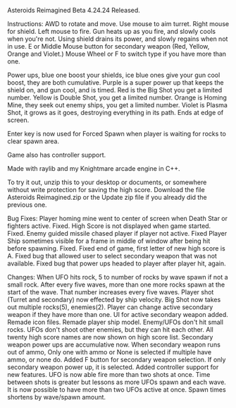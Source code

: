 Asteroids Reimagined Beta 4.24.24 Released.

Instructions:
AWD to rotate and move. Use mouse to aim turret. Right mouse for shield. Left mouse to fire. Gun heats up as you fire, and slowly cools when you're not. Using shield drains its power, and slowly regains when not in use. E or Middle Mouse button for secondary weapon (Red, Yellow, Orange and Violet.) Mouse Wheel or F to switch type if you have more than one.

Power ups, blue one boost your shields, ice blue ones give your gun cool boost, they are both cumulative. Purple is a super power up that keeps the shield on, and gun cool, and is timed. Red is the Big Shot you get a limited number. Yellow is Double Shot, you get a limited number. Orange is Homing Mine, they seek out enemy ships, you get a limited number. Violet is Plasma Shot, it grows as it goes, destroying everything in its path. Ends at edge of screen.

Enter key is now used for Forced Spawn when player is waiting for rocks to clear spawn area.

Game also has controller support.

Made with raylib and my Knightmare arcade engine in C++.

To try it out, unzip this to your desktop or documents, or somewhere without write protection for saving the high score. Download the file Asteroids Reimagined.zip or the Update zip file if you already did the previous one.

Bug Fixes:
Player homing mine went to center of screen when Death Star or fighters active. Fixed.
High Score is not displayed when game started. Fixed.
Enemy guided missile chased player if player not active. Fixed
Player Ship sometimes visible for a frame in middle of window after being hit before spawning. Fixed.
Fixed end of game, first letter of new high score is A.
Fixed bug that allowed user to select secondary weapon that was not available.
Fixed bug that power ups headed to player after player hit, again.

Changes:
When UFO hits rock, 5 to number of rocks by wave spawn if not a small rock.
After every five waves, more than one more rocks spawn at the start of the wave. That number increases every five waves.
Player shot (Turret and secondary) now effected by ship velocity.
Big Shot now takes out multiple rocks(5), enemies(2).
Player can change active secondary weapon if they have more than one. UI for active secondary weapon added.
Remade icon files. Remade player ship model.
Enemy/UFOs don't hit small rocks. UFOs don't shoot other enemies, but they can hit each other.
All twenty high score names are now shown on high score list.
Secondary weapon power ups are accumulative now.
When secondary weapon runs out of ammo, Only one with ammo or None is selected if multiple have ammo, or none do.
Added F button for secondary weapon selection.
If only secondary weapon power up, it is selected.
Added controller support for new features.
UFO is now able fire more than two shots at once. Time between shots is greater but lessons as more UFOs spawn and each wave.
It is now possible to have more than two UFOs active at once. Spawn times shortens by wave/spawn amount.